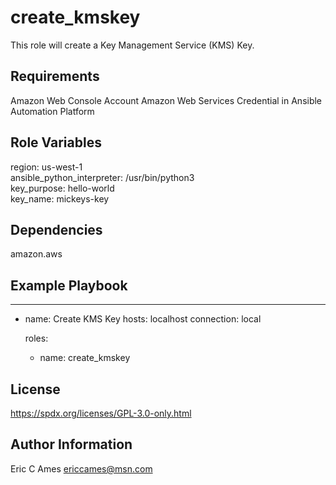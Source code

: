 create_kmskey
=========

This role will create a Key Management Service (KMS) Key.

Requirements
------------

Amazon Web Console Account
Amazon Web Services Credential in Ansible Automation Platform

Role Variables
--------------

region: us-west-1  <br>
ansible_python_interpreter: /usr/bin/python3  <br>
key_purpose: hello-world  <br>
key_name: mickeys-key  <br>

Dependencies
------------

amazon.aws

Example Playbook
----------------

---
- name: Create KMS Key
  hosts: localhost
  connection: local

  roles:

    - name: create_kmskey

License
-------

https://spdx.org/licenses/GPL-3.0-only.html

Author Information
------------------

Eric C Ames
ericcames@msn.com
